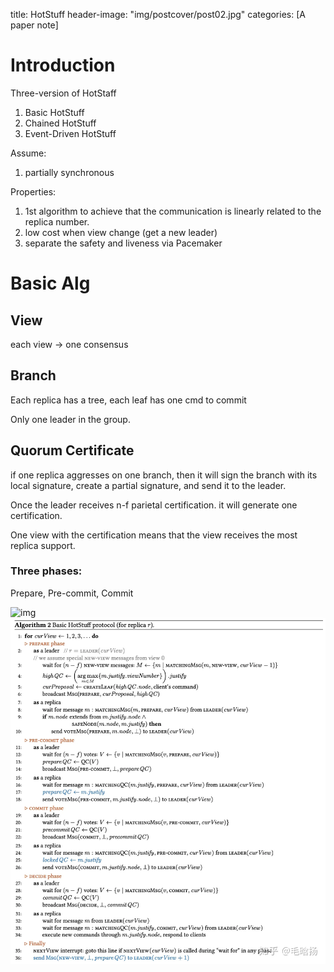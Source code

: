 title: HotStuff
header-image: "img/postcover/post02.jpg"
categories: [A paper note]

# Introduction

Three-version of HotStaff

1. Basic HotStuff
2. Chained HotStuff
3. Event-Driven HotStuff

Assume:

1. partially synchronous

Properties:

1. 1st algorithm to achieve that the communication is linearly related to the replica number.
2. low cost when view change (get a new leader)
3. separate the safety and liveness via Pacemaker

# Basic Alg

## View

each view -> one consensus

## Branch

Each replica has a tree, each leaf has one cmd to commit

Only one leader in the group.

## Quorum Certificate

 if one replica aggresses on one branch, then it will sign the branch with its local signature, create a partial signature, and send it to the leader. 

Once the leader receives n-f parietal certification. it will generate one certification. 

One view with the certification means that the view receives the most replica support.

### Three phases: 

Prepare, Pre-commit, Commit

![img](https://pic4.zhimg.com/80/v2-71666f198d3482600cf53b59dd665ab7_1440w.webp)![img](../../img/a_img_store/v2-48ed916a3f5a0ad1f64966d70e3f71ae_1440w.png)









